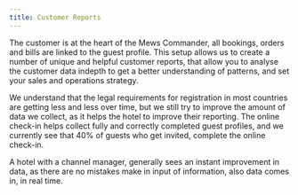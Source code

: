 ```yaml
---
title: Customer Reports
---
```


The customer is at the heart of the Mews Commander, all bookings, orders and bills are linked to the guest profile. This setup allows us to create a number of unique and helpful customer reports, that allow you to analyse the customer data indepth to get a better understanding of patterns, and set your sales and operations strategy.

We understand that the legal requirements for registration in most countries are getting less and less over time, but we still try to improve the amount of data we collect, as it helps the hotel to improve their reporting. The online check-in helps collect fully and correctly completed guest profiles, and we currently see that 40% of guests who get invited, complete the online check-in. 

A hotel with a channel manager, generally sees an instant improvement in data, as there are no mistakes make in input of information, also data comes in, in real time.
